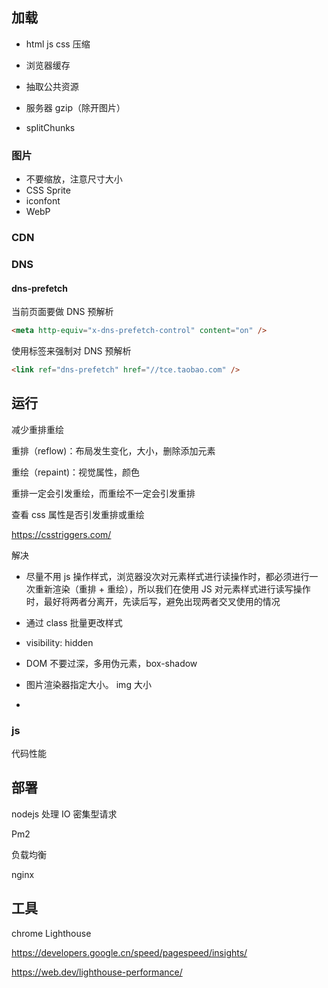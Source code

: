 ## 加载

- html js css 压缩

- 浏览器缓存

- 抽取公共资源

- 服务器 gzip（除开图片）

- splitChunks

### 图片

- 不要缩放，注意尺寸大小
- CSS Sprite
- iconfont
- WebP

### CDN

### DNS

#### dns-prefetch

当前页面要做 DNS 预解析

```html
<meta http-equiv="x-dns-prefetch-control" content="on" />
```

使用<link>标签来强制对 DNS 预解析

```html
<link ref="dns-prefetch" href="//tce.taobao.com" />
```

## 运行

减少重排重绘

重排（reflow)：布局发生变化，大小，删除添加元素

重绘（repaint)：视觉属性，颜色

重排一定会引发重绘，而重绘不一定会引发重排

查看 css 属性是否引发重排或重绘

<https://csstriggers.com/>

解决

- 尽量不用 js 操作样式，浏览器没次对元素样式进行读操作时，都必须进行一次重新渲染（重排 + 重绘），所以我们在使用 JS 对元素样式进行读写操作时，最好将两者分离开，先读后写，避免出现两者交叉使用的情况
- 通过 class 批量更改样式
- visibility: hidden
- DOM 不要过深，多用伪元素，box-shadow
- 图片渲染器指定大小。 img 大小

-

### js

代码性能

## 部署

nodejs 处理 IO 密集型请求

Pm2

负载均衡

nginx

## 工具

chrome Lighthouse

<https://developers.google.cn/speed/pagespeed/insights/>

<https://web.dev/lighthouse-performance/>
